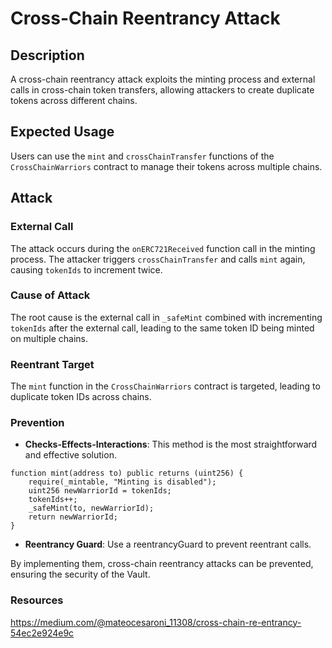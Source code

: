 # Cross-Chain Reentrancy Attack

## Description

A cross-chain reentrancy attack exploits the minting process and external calls in cross-chain token transfers, allowing attackers to create duplicate tokens across different chains.

## Expected Usage

Users can use the `mint` and `crossChainTransfer` functions of the `CrossChainWarriors` contract to manage their tokens across multiple chains.

## Attack

### External Call

The attack occurs during the `onERC721Received` function call in the minting process. The attacker triggers `crossChainTransfer` and calls `mint` again, causing `tokenIds` to increment twice.

### Cause of Attack

The root cause is the external call in `_safeMint` combined with incrementing `tokenIds` after the external call, leading to the same token ID being minted on multiple chains.

### Reentrant Target

The `mint` function in the `CrossChainWarriors` contract is targeted, leading to duplicate token IDs across chains.

### Prevention

- **Checks-Effects-Interactions**: This method is the most straightforward and effective solution.

```solidity
function mint(address to) public returns (uint256) {
    require(_mintable, "Minting is disabled");
    uint256 newWarriorId = tokenIds;
    tokenIds++;
    _safeMint(to, newWarriorId);
    return newWarriorId;
}
```

- **Reentrancy Guard**: Use a reentrancyGuard to prevent reentrant calls.

By implementing them, cross-chain reentrancy attacks can be prevented, ensuring the security of the Vault.

### Resources

https://medium.com/@mateocesaroni_11308/cross-chain-re-entrancy-54ec2e924e9c